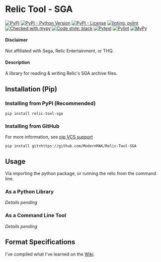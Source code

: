 # Relic Tool - SGA
[![PyPI](https://img.shields.io/pypi/v/relic-tool-sga)](https://pypi.org/project/relic-tool-sga/)
[![PyPI - Python Version](https://img.shields.io/pypi/pyversions/relic-tool-sga)](https://www.python.org/downloads/)
[![PyPI - License](https://img.shields.io/pypi/l/relic-tool-sga)](https://github.com/ModernMAK/Relic-Tool-SGA/blob/main/LICENSE.txt)
[![linting: pylint](https://img.shields.io/badge/linting-pylint-yellowgreen)](https://github.com/PyCQA/pylint)
[![Checked with mypy](http://www.mypy-lang.org/static/mypy_badge.svg)](http://mypy-lang.org/)
[![Code style: black](https://img.shields.io/badge/code%20style-black-000000.svg)](https://github.com/psf/black)
[![Pytest](https://github.com/ModernMAK/Relic-Tool-SGA/actions/workflows/pytest.yml/badge.svg)](https://github.com/ModernMAK/Relic-Tool-SGA/actions/workflows/pytest.yml)
[![Pylint](https://github.com/ModernMAK/Relic-Tool-SGA/actions/workflows/pylint.yml/badge.svg)](https://github.com/ModernMAK/Relic-Tool-SGA/actions/workflows/pylint.yml)
[![MyPy](https://github.com/ModernMAK/Relic-Tool-SGA/actions/workflows/mypy.yml/badge.svg)](https://github.com/ModernMAK/Relic-Tool-SGA/actions/workflows/mypy.yml)
#### Disclaimer
Not affiliated with Sega, Relic Entertainment, or THQ.
#### Description
A library for reading & writing Relic's SGA archive files.

## Installation (Pip)
### Installing from PyPI (Recommended)
```
pip install relic-tool-sga
```
### Installing from GitHub
For more information, see [pip VCS support](https://pip.pypa.io/en/stable/topics/vcs-support/#git)
```
pip install git+https://github.com/ModernMAK/Relic-Tool-SGA
```

## Usage
Via importing the python package, or running the relic from the command line.<br>
### As a Python Library
*Details pending*

### As a Command Line Tool
*Details pending*

## Format Specifications
I've compiled what I've learned on the [Wiki](https://github.com/ModernMAK/Relic-Tool-SGA/wiki).